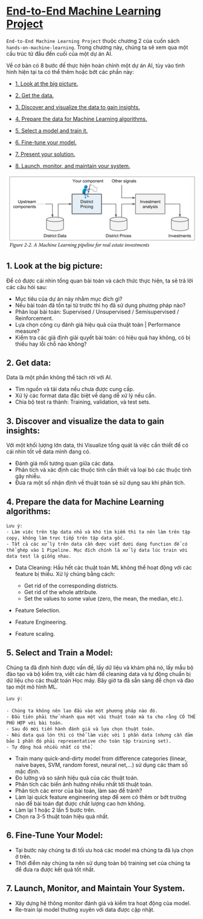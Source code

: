 # [End-to-End Machine Learning Project](https://www.oreilly.com/library/view/hands-on-machine-learning/9781491962282/)

`End-to-End Machine Learning Project` thuộc chương 2 của cuốn sách `hands-on-machine-learning`.
Trong chương này, chúng ta sẽ xem qua một cấu trúc từ đầu đến cuối của một dự án AI.

Về cơ bản có 8 bước đế thực hiện hoàn chỉnh một dự án AI, tùy vào tình hình hiện tại ta có thể thêm hoặc bớt các phần này:

* [1. Look at the big picture.](#1-look-at-the-big-picture)

* [2. Get the data.](#2-get-data)

* [3. Discover and visualize the data to gain insights.](#3-Discover-and-visualize-the-data-to-gain-insights)

* [4. Prepare the data for Machine Learning algorithms.](#4-Prepare-the-data-for-Machine-Learning-algorithms)

* [5. Select a model and train it.](#5-Select-a-model-and-train-it)

* [6. Fine-tune your model.](#6-Fine-tune-your-model)

* [7. Present your solution.](./)

* [8. Launch, monitor, and maintain your system.](#7-Launch,-monitor,-and-maintain-your-system)

![image](image/ML_pipeline.png)
## 1. Look at the big picture:  

Để có được cái nhìn tổng quan bài toán và cách thức thực hiện, ta sẽ trả lời các câu hỏi sau: 

- Mục tiêu của dự án này nhằm mục đích gì?
- Nếu bài toán đã tồn tại từ trước thì họ đã sử dụng phương pháp nào?
- Phân loại bài toán: Supervised / Unsupervised / Semisupervised / Reinforcement.
- Lựa chọn công cụ đánh giá hiệu quả của thuật toán | Performance measure?
- Kiểm tra các giả định giải quyết bài toán: có hiệu quả hay không, có bị thiếu hay lỗi chỗ nào không?

## 2. Get data:

Data là một phần không thể tách rời với AI.
- Tìm nguồn và tải data nếu chưa được cung cấp.
- Xử lý các format data đặc biệt về dạng dễ xử lý nếu cần.
- Chia bộ test ra thành: Training, validation, và test sets.

## 3. Discover and visualize the data to gain insights:
Với một khối lượng lớn data, thì Visualize tổng quát là việc cần thiết để có cái nhìn tốt về data mình đang có.
- Đánh giá mối tương quan giữa các data.
- Phân tích và xác định các thuộc tính cần thiết và loại bỏ các thuộc tính gây nhiễu.
- Đưa ra một số nhận định về thuật toán sẽ sử dụng sau khi phân tích.

## 4. Prepare the data for Machine Learning algorithms:


```
Lưu ý: 
- Làm việc trên tập data nhỏ và khó tìm kiếm thì ta nên làm trên tập copy, không làm trực tiếp trên tập data gốc.
- Tất cả các xử lý trên data cần được viết dưới dạng function để có thể ghép vào 1 Pipeline. Mục đích chính là xử lý data lúc train với data test là giống nhau.
```
- Data Cleaning: Hầu hết các thuật toán ML không thể hoạt động với các feature bị thiếu. Xử lý chúng bằng cách:

    - Get rid of the corresponding districts.
    - Get rid of the whole attribute.
    - Set the values to some value (zero, the mean, the median, etc.).

- Feature Selection.
- Feature Engineering.
- Feature scaling. 

## 5. Select and Train a Model:

Chúng ta đã định hình được vấn đề, lấy dữ liệu và khám phá nó, lấy mẫu
bộ đào tạo và bộ kiểm tra, viết các hàm để cleaning data và tự động chuẩn bị dữ liệu cho các thuật toán Học máy. 
Bây giờ ta đã sẵn sàng để chọn và đào tạo một mô hình ML.
```
Lưu ý:

- Chúng ta không nên lao đầu vào một phương pháp nào đó.
- Đầu tiên phải thử nhanh qua một vài thuật toán mà ta cho rằng CÓ THỂ PHÙ HỢP với bài toán.
- Sau đó mới tiến hành đánh giá và lựa chọn thuật toán.
- Nếu data quá lớn thì có thể làm việc với 1 phần data (nhưng cần đảm bảo 1 phần đó phải representative cho toàn tập training set).
- Tự động hoá nhiều nhất có thể.
```
- Train many quick-and-dirty model from difference categories (linear, naive bayes, SVM, random forest, neural net,…) sử dụng các tham số mặc định.
- Đo lường và so sánh hiệu quả của các thuật toán.
- Phân tích các biến ảnh hưởng nhiều nhất tới thuật toán.
- Phân tích các error của bài toán, làm sao để tránh?
- Làm lại quick feature engineering step để xem có thêm or bớt trường nào để bài toán đạt được chất lượng cao hơn không.
- Làm lại 1 hoặc 2 lần 5 bước trên.
- Chọn ra 3-5 thuật toán hiệu quả nhất.

## 6. Fine-Tune Your Model:
- Tại bước này chúng ta đi tối ưu hoá các model mà chúng ta đã lựa chọn ở trên.
- Thời điểm này chúng ta nên sử dụng toàn bộ training set của chúng ta để đưa ra được kết quả tốt nhất.

## 7. Launch, Monitor, and Maintain Your System.
- Xây dựng hệ thông monitor đánh giá và kiểm tra hoạt động của model.
- Re-train lại model thường xuyên với data được cập nhật.


